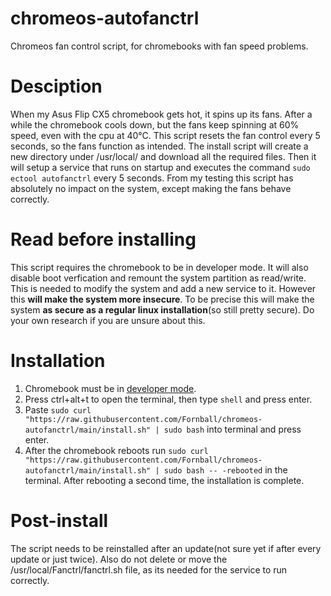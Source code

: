 # chromeos-autofanctrl
Chromeos fan control script, for chromebooks with fan speed problems.
# Desciption
When my Asus Flip CX5 chromebook gets hot, it spins up its fans. After a while the chromebook cools down, but the fans keep spinning at 60% speed, even with the cpu at 40°C. 
This script resets the fan control every 5 seconds, so the fans function as intended. 
The install script will create a new directory under /usr/local/ and download all the required files. Then it will setup a service that runs on startup and executes the command ```sudo ectool autofanctrl``` every 5 seconds. From my testing this script has absolutely no impact on the system, except making the fans behave correctly.
# Read before installing
This script requires the chromebook to be in developer mode. It will also disable boot verfication and remount the system partition as read/write. This is needed to modify the system and add a new service to it. However this **will make the system more insecure**. To be precise this will make the system **as secure as a regular linux installation**(so still pretty secure). Do your own research if you are unsure about this.
# Installation
1. Chromebook must be in [developer mode](https://www.androidauthority.com/how-to-enable-developer-mode-on-a-chromebook-906688/).
2. Press ctrl+alt+t to open the terminal, then type ```shell``` and press enter.
3. Paste ```sudo curl "https://raw.githubusercontent.com/Fornball/chromeos-autofanctrl/main/install.sh" | sudo bash``` into terminal and press enter.
4. After the chromebook reboots run ```sudo curl "https://raw.githubusercontent.com/Fornball/chromeos-autofanctrl/main/install.sh" | sudo bash -- -rebooted``` in the terminal.
After rebooting a second time, the installation is complete.
# Post-install
The script needs to be reinstalled after an update(not sure yet if after every update or just twice). Also do not delete or move the /usr/local/Fanctrl/fanctrl.sh file, as its needed for the service to run correctly.
